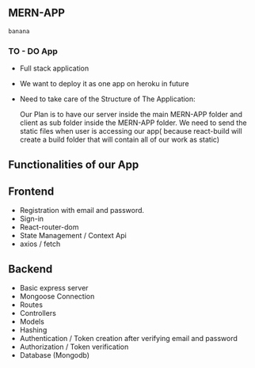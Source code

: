 ## MERN-APP

`banana`

### TO - DO App

- Full stack application
- We want to deploy it as one app on heroku in future
- Need to take care of the Structure of The Application:


  Our Plan is to have our server inside the main MERN-APP folder and client as sub folder inside the MERN-APP folder.
  We need to send the static files when user is accessing our app( because react-build will create a build folder that will contain all of our work as static)


## Functionalities of our App

## Frontend

- Registration with email and password.
- Sign-in
- React-router-dom
- State Management / Context Api
- axios / fetch

## Backend

- Basic express server
- Mongoose Connection
- Routes
- Controllers
- Models
- Hashing
- Authentication / Token creation after verifying email and password
- Authorization / Token verification
- Database (Mongodb)
